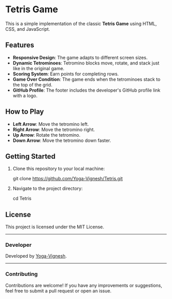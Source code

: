 # Tetris Game

This is a simple implementation of the classic **Tetris Game** using HTML, CSS, and JavaScript.

## Features

- **Responsive Design**: The game adapts to different screen sizes.
- **Dynamic Tetrominoes**: Tetromino blocks move, rotate, and stack just like in the original game.
- **Scoring System**: Earn points for completing rows.
- **Game Over Condition**: The game ends when the tetrominoes stack to the top of the grid.
- **GitHub Profile**: The footer includes the developer's GitHub profile link with a logo.

## How to Play

- **Left Arrow**: Move the tetromino left.
- **Right Arrow**: Move the tetromino right.
- **Up Arrow**: Rotate the tetromino.
- **Down Arrow**: Move the tetromino down faster.

## Getting Started

1. Clone this repository to your local machine:

   
   git clone https://github.com/Yoga-Vignesh/Tetris.git
   

2. Navigate to the project directory:

   
   cd Tetris
   

## License

This project is licensed under the MIT License.

---

### Developer

Developed by [Yoga-Vignesh](https://github.com/Yoga-Vignesh).

---

### Contributing

Contributions are welcome! If you have any improvements or suggestions, feel free to submit a pull request or open an issue.

#
